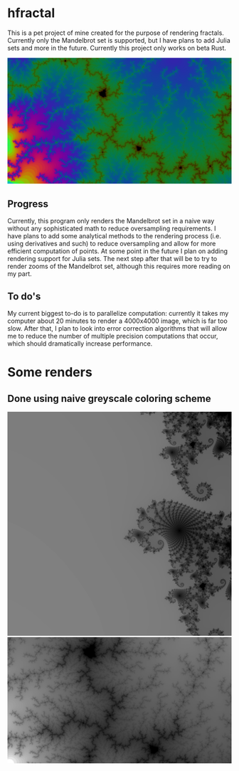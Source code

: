 # hfractal
This is a pet project of mine created for the purpose of rendering fractals. Currently only the Mandelbrot set is supported, but I have plans to add
Julia sets and more in the future. Currently this project only works on beta Rust.

![](https://github.com/wlondergan/hfractal/blob/master/samples/sample-render4.png)

## Progress
Currently, this program only renders the Mandelbrot set in a naive way without any sophisticated math to reduce oversampling requirements. I have plans
to add some analytical methods to the rendering process (i.e. using derivatives and such) to reduce oversampling and allow for more efficient computation
of points. At some point in the future I plan on adding rendering support for Julia sets. The next step after that will be to try to render zooms of the
Mandelbrot set, although this requires more reading on my part.

## To do's
My current biggest to-do is to parallelize computation: currently it takes my computer about 20 minutes to render a 4000x4000 image, which is far too slow.
After that, I plan to look into error correction algorithms that will allow me to reduce the number of multiple precision computations that occur, which should
dramatically increase performance.

# Some renders
## Done using naive greyscale coloring scheme
![](https://github.com/wlondergan/hfractal/blob/master/samples/sample-render.png)
![](https://github.com/wlondergan/hfractal/blob/master/samples/sample-render2.png)
